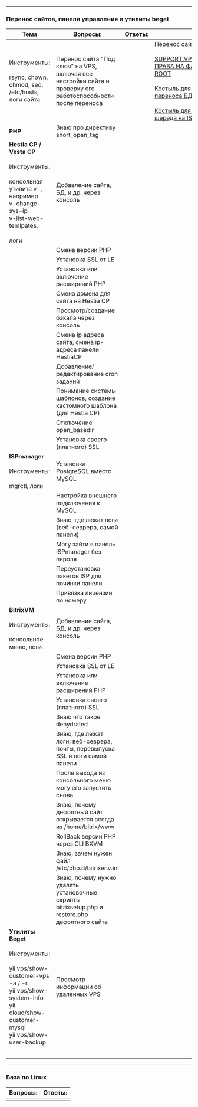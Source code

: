 
---

### Перенос сайтов, панели управления и утилиты beget


| Тема                                                                                                                                                                          | Вопросы:                                                                                                     | Ответы: | Ссылки:                                                                                                                                                                                                                                                                                                                                                                                                                                                                                    |
| ----------------------------------------------------------------------------------------------------------------------------------------------------------------------------- | ------------------------------------------------------------------------------------------------------------ | ------- | ------------------------------------------------------------------------------------------------------------------------------------------------------------------------------------------------------------------------------------------------------------------------------------------------------------------------------------------------------------------------------------------------------------------------------------------------------------------------------------------ |
| Инструменты:<br><br>rsync, chown, chmod, sed,  <br>/etc/hosts, логи сайта                                                                                                     | Перенос сайта "Под ключ" на VPS, включая все настройки сайта и проверку его работоспособности после переноса |         | [Перенос сайтов](https://confluence.beget.ru/pages/viewpage.action?pageId=35661379)<br><br>[SUPPORT:VPS:VESTA:HESTIACP:ПОПРАВИТЬ ПРАВА НА ФАЙЛЫ:У ФАЙЛОВ ВЛАДЕЛЕЦ ROOT](https://support.beget.ru/questions/view?id=878)<br><br>[Костыль для немного более удобного переноса БД в облако](https://confluence.beget.ru/pages/viewpage.action?pageId=126542572)<br><br>[Костыль для переноса кучи сайтов с шереда на ISP](https://confluence.beget.ru/pages/viewpage.action?pageId=126537974) |
| **PHP**                                                                                                                                                                       | Знаю про директиву short_open_tag                                                                            |         |                                                                                                                                                                                                                                                                                                                                                                                                                                                                                            |
| **Hestia CP / Vesta CP**<br><br>Инструменты:<br><br>консольная утилита v-, например  <br>v-change-sys-ip  <br>v-list-web-temlpates,<br><br>логи                               | Добавление сайта, БД, и др. через консоль                                                                    |         |                                                                                                                                                                                                                                                                                                                                                                                                                                                                                            |
|                                                                                                                                                                               | Смена версии PHP                                                                                             |         |                                                                                                                                                                                                                                                                                                                                                                                                                                                                                            |
|                                                                                                                                                                               | Установка SSL от LE                                                                                          |         |                                                                                                                                                                                                                                                                                                                                                                                                                                                                                            |
|                                                                                                                                                                               | Установка или включение расширений PHP                                                                       |         |                                                                                                                                                                                                                                                                                                                                                                                                                                                                                            |
|                                                                                                                                                                               | Смена домена для сайта на Hestia CP                                                                          |         |                                                                                                                                                                                                                                                                                                                                                                                                                                                                                            |
|                                                                                                                                                                               | Просмотр/создание бэкапа через консоль                                                                       |         |                                                                                                                                                                                                                                                                                                                                                                                                                                                                                            |
|                                                                                                                                                                               | Смена ip адреса сайта, смена ip-адреса панели HestiaCP                                                       |         |                                                                                                                                                                                                                                                                                                                                                                                                                                                                                            |
|                                                                                                                                                                               | Добавление/редактирование cron заданий                                                                       |         |                                                                                                                                                                                                                                                                                                                                                                                                                                                                                            |
|                                                                                                                                                                               | Понимание системы шаблонов, создание кастомного шаблона (для Hestia CP)                                      |         |                                                                                                                                                                                                                                                                                                                                                                                                                                                                                            |
|                                                                                                                                                                               | Отключение open_basedir                                                                                      |         |                                                                                                                                                                                                                                                                                                                                                                                                                                                                                            |
|                                                                                                                                                                               | Установка своего (платного) SSL                                                                              |         |                                                                                                                                                                                                                                                                                                                                                                                                                                                                                            |
| **ISPmanager**<br><br>Инструменты:<br><br>mgrctl, логи                                                                                                                        | Установка PostgreSQL вместо MySQL                                                                            |         |                                                                                                                                                                                                                                                                                                                                                                                                                                                                                            |
|                                                                                                                                                                               | Настройка внешнего подключения к MySQL                                                                       |         |                                                                                                                                                                                                                                                                                                                                                                                                                                                                                            |
|                                                                                                                                                                               | Знаю, где лежат логи (веб-севрера, самой панели)                                                             |         |                                                                                                                                                                                                                                                                                                                                                                                                                                                                                            |
|                                                                                                                                                                               | Могу зайти в панель ISPmanager без пароля                                                                    |         |                                                                                                                                                                                                                                                                                                                                                                                                                                                                                            |
|                                                                                                                                                                               | Переустановка пакетов ISP для починки панели                                                                 |         |                                                                                                                                                                                                                                                                                                                                                                                                                                                                                            |
|                                                                                                                                                                               | Привязка лицензии по номеру                                                                                  |         |                                                                                                                                                                                                                                                                                                                                                                                                                                                                                            |
| **BitrixVM**<br><br>Инструменты:<br><br>консольное меню, логи                                                                                                                 | Добавление сайта, БД, и др. через консоль                                                                    |         |                                                                                                                                                                                                                                                                                                                                                                                                                                                                                            |
|                                                                                                                                                                               | Смена версии PHP                                                                                             |         |                                                                                                                                                                                                                                                                                                                                                                                                                                                                                            |
|                                                                                                                                                                               | Установка SSL от LE                                                                                          |         |                                                                                                                                                                                                                                                                                                                                                                                                                                                                                            |
|                                                                                                                                                                               | Установка или включение расширений PHP                                                                       |         |                                                                                                                                                                                                                                                                                                                                                                                                                                                                                            |
|                                                                                                                                                                               | Установка своего (платного) SSL                                                                              |         |                                                                                                                                                                                                                                                                                                                                                                                                                                                                                            |
|                                                                                                                                                                               | Знаю что такое dehydrated                                                                                    |         |                                                                                                                                                                                                                                                                                                                                                                                                                                                                                            |
|                                                                                                                                                                               | Знаю, где лежат логи: веб-севрера, почты, перевыпуска SSL и логи самой панели                                |         |                                                                                                                                                                                                                                                                                                                                                                                                                                                                                            |
|                                                                                                                                                                               | После выхода из консольного меню могу его запустить снова                                                    |         |                                                                                                                                                                                                                                                                                                                                                                                                                                                                                            |
|                                                                                                                                                                               | Знаю, почему дефолтный сайт открывается всегда из /home/bitrix/www                                           |         |                                                                                                                                                                                                                                                                                                                                                                                                                                                                                            |
|                                                                                                                                                                               | RollBack версии РНР через CLI BXVM                                                                           |         |                                                                                                                                                                                                                                                                                                                                                                                                                                                                                            |
|                                                                                                                                                                               | Знаю, зачем нужен файл /etc/php.d/bitrixenv.ini                                                              |         |                                                                                                                                                                                                                                                                                                                                                                                                                                                                                            |
|                                                                                                                                                                               | Знаю, почему нужно удалять установочные скрипты bitrixsetup.php и restore.php  <br>дефолтного сайта          |         |                                                                                                                                                                                                                                                                                                                                                                                                                                                                                            |
| **Утилиты Beget**<br><br>Инструменты:<br><br>yii vps/show-customer-vps -a / -r  <br>yii vps/show-system-info  <br>yii cloud/show-customer-mysql  <br>yii vps/show-user-backup | Просмотр информации об удаленных VPS                                                                         |         |                                                                                                                                                                                                                                                                                                                                                                                                                                                                                            |
|                                                                                                                                                                               |                                                                                                              |         |                                                                                                                                                                                                                                                                                                                                                                                                                                                                                            |
|                                                                                                                                                                               |                                                                                                              |         |                                                                                                                                                                                                                                                                                                                                                                                                                                                                                            |
|                                                                                                                                                                               |                                                                                                              |         |                                                                                                                                                                                                                                                                                                                                                                                                                                                                                            |
|                                                                                                                                                                               |                                                                                                              |         |                                                                                                                                                                                                                                                                                                                                                                                                                                                                                            |
|                                                                                                                                                                               |                                                                                                              |         |                                                                                                                                                                                                                                                                                                                                                                                                                                                                                            |



---

### База по Linux


| Вопросы: | Ответы: |
| -------- | ------- |
|          |         |

